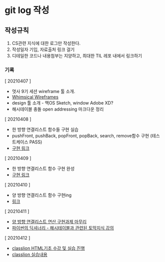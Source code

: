 # git log 작성

## 작성규칙

1. CS관련 지식에 대한 로그만 작성한다.
2. 작성일자 기입, 자료출처 링크 걸기
3. 디테일한 코드나 내용첨부는 지양하고, 최대한 TIL 레포 내에서 링크하기

### 기록

[ 20210407 ]

-   멋사 9기 세션 wireframe 툴 소개.
-   [Whimsical Wireframes](https://whimsical.com/wireframes)
-   design 툴 소개 - 맥OS Sketch, window Adobe XD?
-   해시테이블 충돌 open addressing 마크다운 정리

[ 20210408 ]

-   한 방향 연결리스트 함수들 구현 실습
-   pushFront, pushBack, popFront, popBack, search, remove함수 구현 (테스트케이스 PASS)
-   [구현 링크](https://github.com/Parkjju/TIL/blob/master/Data_structure/SinglyLinkedList.md)

[ 20210409 ]

-   한 방향 연결리스트 함수 구현 완성
-   [구현 링크](https://github.com/Parkjju/TIL/blob/master/Data_structure/SinglyLinkedList.md)

[ 20210410 ]

-   양 방향 연결리스트 함수 구현ing
-   [링크](https://github.com/Parkjju/TIL/blob/master/Data_structure/doublyLinkedList.md)

[ 20210411 ]

-   [양 방향 연결리스트 연산 구현과제 마무리](https://github.com/Parkjju/TIL/blob/master/Data_structure/doublyLinkedList.md)
-   [파이썬의 딕셔너리 - 해시테이블과 관련된 토막지식 강의](https://github.com/Parkjju/TIL/blob/master/Data_structure/pydict.md)

[ 20210412 ]

-   [classlion HTML기초 수강 및 실습 진행](https://github.com/Parkjju/likelion_TIL/blob/main/likelion_session/html2/html2.md)
-   [classlion 실습내용](https://github.com/Parkjju/likelion_TIL/blob/main/likelion_session/html2/index.html)
